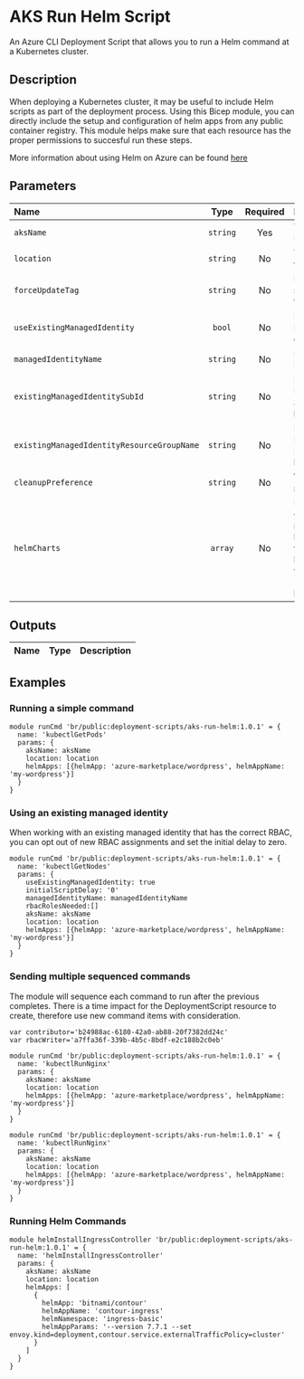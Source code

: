 # AKS Run Helm Script

An Azure CLI Deployment Script that allows you to run a Helm command at a Kubernetes cluster.

## Description

When deploying a Kubernetes cluster, it may be useful to include Helm scripts as part of the deployment process.
Using this Bicep module, you can directly include the setup and configuration of helm apps from any public container registry.
This module helps make sure that each resource has the proper permissions to succesful run these steps.

More information about using Helm on Azure can be found [here](https://docs.microsoft.com/en-us/azure/aks/quickstart-helm)

## Parameters

| Name                                       | Type     | Required | Description                                                                                                                                           |
| :----------------------------------------- | :------: | :------: | :---------------------------------------------------------------------------------------------------------------------------------------------------- |
| `aksName`                                  | `string` | Yes      | The name of the Azure Kubernetes Service                                                                                                              |
| `location`                                 | `string` | No       | The location to deploy the resources to                                                                                                               |
| `forceUpdateTag`                           | `string` | No       | How the deployment script should be forced to execute                                                                                                 |
| `useExistingManagedIdentity`               | `bool`   | No       | Does the Managed Identity already exists, or should be created                                                                                        |
| `managedIdentityName`                      | `string` | No       | Name of the Managed Identity resource                                                                                                                 |
| `existingManagedIdentitySubId`             | `string` | No       | For an existing Managed Identity, the Subscription Id it is located in                                                                                |
| `existingManagedIdentityResourceGroupName` | `string` | No       | For an existing Managed Identity, the Resource Group it is located in                                                                                 |
| `cleanupPreference`                        | `string` | No       | When the script resource is cleaned up                                                                                                                |
| `helmCharts`                               | `array`  | No       | Helm Charts {helmChart: azure-marketplace/wordpress, helmName: my-wordpress, helmNamespace: wordpress, helmValues: [], helmRepo: <>, helmRepoURL: <>} |

## Outputs

| Name | Type | Description |
| :--- | :--: | :---------- |

## Examples

### Running a simple command

```bicep
module runCmd 'br/public:deployment-scripts/aks-run-helm:1.0.1' = {
  name: 'kubectlGetPods'
  params: {
    aksName: aksName
    location: location
    helmApps: [{helmApp: 'azure-marketplace/wordpress', helmAppName: 'my-wordpress'}]
  }
}
```

### Using an existing managed identity

When working with an existing managed identity that has the correct RBAC, you can opt out of new RBAC assignments and set the initial delay to zero.

```bicep
module runCmd 'br/public:deployment-scripts/aks-run-helm:1.0.1' = {
  name: 'kubectlGetNodes'
  params: {
    useExistingManagedIdentity: true
    initialScriptDelay: '0'
    managedIdentityName: managedIdentityName
    rbacRolesNeeded:[]
    aksName: aksName
    location: location
    helmApps: [{helmApp: 'azure-marketplace/wordpress', helmAppName: 'my-wordpress'}]
  }
}
```

### Sending multiple sequenced commands

The module will sequence each command to run after the previous completes. There is a time impact for the DeploymentScript resource to create, therefore use new command items with consideration.

```bicep
var contributor='b24988ac-6180-42a0-ab88-20f7382dd24c'
var rbacWriter='a7ffa36f-339b-4b5c-8bdf-e2c188b2c0eb'

module runCmd 'br/public:deployment-scripts/aks-run-helm:1.0.1' = {
  name: 'kubectlRunNginx'
  params: {
    aksName: aksName
    location: location
    helmApps: [{helmApp: 'azure-marketplace/wordpress', helmAppName: 'my-wordpress'}]
  }
}
```

```bicep
module runCmd 'br/public:deployment-scripts/aks-run-helm:1.0.1' = {
  name: 'kubectlRunNginx'
  params: {
    aksName: aksName
    location: location
    helmApps: [{helmApp: 'azure-marketplace/wordpress', helmAppName: 'my-wordpress'}]
  }
}
```

### Running Helm Commands

```bicep
module helmInstallIngressController 'br/public:deployment-scripts/aks-run-helm:1.0.1' = {
  name: 'helmInstallIngressController'
  params: {
    aksName: aksName
    location: location
    helmApps: [
      {
        helmApp: 'bitnami/contour'
        helmAppName: 'contour-ingress'
        helmNamespace: 'ingress-basic'
        helmAppParams: '--version 7.7.1 --set envoy.kind=deployment,contour.service.externalTrafficPolicy=cluster'
      }
    ]
  }
}
```